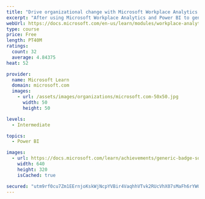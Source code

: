 ```yaml
---
title: "Drive organizational change with Microsoft Workplace Analytics and MyAnalytics"
excerpt: "After using Microsoft Workplace Analytics and Power BI to generate insights about your employees’ work behaviors, you’ll learn about the Microsoft 365 features that can be tools to implement and measure the changes you’ve identified. You’ll learn how to initiate common change practices and what tools and tactics are the most useful."
webUrl: https://docs.microsoft.com/en-us/learn/modules/workplace-analytics-ways-working-action/
type: course
price: Free
length: PT40M
ratings:
  count: 32
  average: 4.84375
heat: 52

provider:
  name: Microsoft Learn
  domain: microsoft.com
  images:
    - url: /assets/images/organizations/microsoft.com-50x50.jpg
      width: 50
      height: 50

levels:
  - Intermediate

topics:
  - Power BI

images:
  - url: https://docs.microsoft.com/learn/achievements/generic-badge-social.png
    width: 640
    height: 320
    isCached: true

secured: "utm9rf0cu7Zm1EErnjoKskWjNcpYVBir4VaqhhVTvk2RUcVhX07sMaFh6rYWG4P917ZWHgn+oA8OwBkRA1QmZXmv5cSX7+Z7uqTOyssvM+9vw00+cNjtxCdJkjsbER50yRGzuVTR7KcOm4detEYE5VNNAaIYhSWBYAIDeDkpABmuEaX8E6jTECU4Nq1072nKR4UX2UMB07gaYweGkL3xnCJZvSBEl4xLc/89x4uadzfAYv8GiMTKoOgO6zB9YPLTBli3jUGuevMHoaWstC3XCeGB/f9IuSWXqwf0iWzFcG58fc1r8cFU3FS57A3/bjNiGGXIvvhB8zLdYCQNZn8LKPwKn6ow7Smw1TG1SuzXM6WHymKQGjkFmdpgVHNFtjLmSxdigCXeHOJodqu0tQN7RT3y/ZSpPqBF+HX2Wkcx6KI=;IFtnpRm2w/I/M5tOVHUpRA=="
---
```


